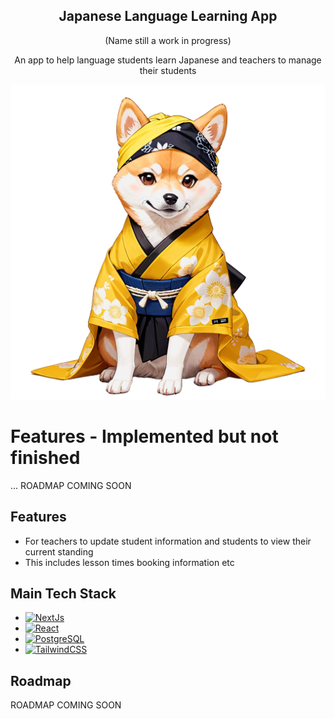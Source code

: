 <div align='center'>
  <h2>Japanese Language Learning App</h2>
  <p>(Name still a work in progress) </p>
  <p>An app to help language students learn Japanese and teachers to manage their students</p>
</div>

![Image](./public/Landing/HeroShiba.png)


# Features - Implemented but not finished
... ROADMAP COMING SOON

## Features
- For teachers to update student information and students to view their current standing
- This includes lesson times booking information etc

## Main Tech Stack
* [![NextJs](https://img.shields.io/badge/next.js-000000?style=for-the-badge&logo=nextdotjs&logoColor=white)](https://nextjs.org/)
* [![React](https://img.shields.io/badge/React-20232A?style=for-the-badge&logo=react&logoColor=61DAFB)](https://reactjs.org/)
* [![PostgreSQL](https://img.shields.io/badge/postgresql-4169e1?style=for-the-badge&logo=postgresql&logoColor=white)](https://www.postgresql.org/)
* [![TailwindCSS](https://img.shields.io/badge/tailwindcss-%2338B2AC.svg?style=for-the-badge&logo=tailwind-css&logoColor=white)](https://tailwindcss.com/)

## Roadmap
ROADMAP COMING SOON
